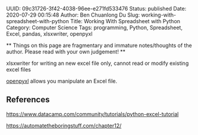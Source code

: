 UUID: 09c31726-3f42-4038-96ee-e271fd533476
Status: published
Date: 2020-07-29 00:15:48
Author: Ben Chuanlong Du
Slug: working-with-spreadsheet-with-python
Title: Working With Spreadsheet with Python
Category: Computer Science
Tags: programming, Python, Spreadsheet, Excel, pandas, xlsxwriter, openpyxl

**
Things on this page are
fragmentary and immature notes/thoughts of the author.
Please read with your own judgement!
**

xlsxwriter for writing an new excel file only, cannot read or modify existing excel files

[openpyxl](https://github.com/chronossc/openpyxl) allows you manipulate an Excel file.

## References 

https://www.datacamp.com/community/tutorials/python-excel-tutorial

https://automatetheboringstuff.com/chapter12/